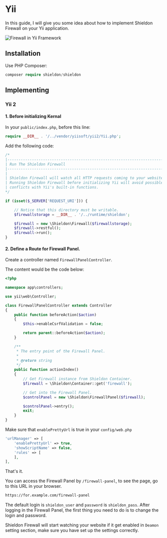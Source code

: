 # Yii

In this guide, I will give you some idea about how to implement Shieldon Firewall on your Yii application.

![Firewall in Yii Framework](https://i.imgur.com/B0cSroN.png)


## Installation

Use PHP Composer:

```php
composer require shieldon/shieldon
```

## Implementing

### Yii 2

#### 1. Before initializing Kernal

In your `public/index.php`, before this line:

```php
require __DIR__ . '/../vendor/yiisoft/yii2/Yii.php';
```

Add the following code:

```php
/*
|--------------------------------------------------------------------------
| Run The Shieldon Firewall
|--------------------------------------------------------------------------
|
| Shieldon Firewall will watch all HTTP requests coming to your website.
| Running Shieldon Firewall before initializing Yii will avoid possible
| conflicts with Yii's built-in functions.
*/

if (isset($_SERVER['REQUEST_URI'])) {

    // Notice that this directory must be writable.
    $firewallstorage = __DIR__ . '/../runtime/shieldon';

    $firewall = new \Shieldon\Firewall($firewallstorage);
    $firewall->restful();
    $firewall->run();
}
```

#### 2.  Define a Route for Firewall Panel.

Create a controller named `FirewallPanelController`. 

The content would be the code below:

```php
<?php

namespace app\controllers;

use yii\web\Controller;

class FirewallPanelController extends Controller
{
    public function beforeAction($action)
    {
        $this->enableCsrfValidation = false;

        return parent::beforeAction($action);
    }

    /**
     * The entry point of the Firewall Panel.
     *
     * @return string
     */
    public function actionIndex()
    {
        // Get Firewall instance from Shieldon Container.
        $firewall = \Shieldon\Container::get('firewall');

        // Get into the Firewall Panel.
        $controlPanel = new \Shieldon\FirewallPanel($firewall);

        $controlPanel->entry();
        exit;
    }
}

```

Make sure that `enablePrettyUrl` is true in your `config/web.php`

```php
'urlManager' => [
    'enablePrettyUrl' => true,
    'showScriptName' => false,
    'rules' => [
    ],
],
```

That's it.

You can access the Firewall Panel by `/firewall-panel`, to see the page, go to this URL in your browser.

```bash
https://for.example.com/firewall-panel
```

The default login is `shieldon_user` and `password` is `shieldon_pass`. After logging in the Firewall Panel, the first thing you need to do is to change the login and password.

Shieldon Firewall will start watching your website if it get enabled in `Deamon` setting section, make sure you have set up the settings correctly.
